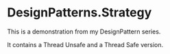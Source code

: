 # DesignPatterns.Strategy
This is a demonstration from my DesignPattern series.

It contains a Thread Unsafe and a Thread Safe version.
